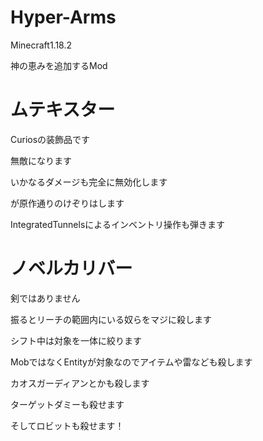 # Hyper-Arms
Minecraft1.18.2

神の恵みを追加するMod

# ムテキスター

Curiosの装飾品です

無敵になります

いかなるダメージも完全に無効化します

が原作通りのけぞりはします

IntegratedTunnelsによるインベントリ操作も弾きます

# ノベルカリバー

剣ではありません

振るとリーチの範囲内にいる奴らをマジに殺します

シフト中は対象を一体に絞ります

MobではなくEntityが対象なのでアイテムや雷なども殺します

カオスガーディアンとかも殺します

ターゲットダミーも殺せます

そしてロビットも殺せます！
